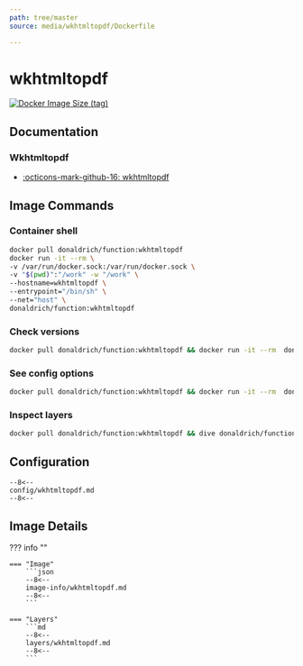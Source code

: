 ```yaml
---
path: tree/master
source: media/wkhtmltopdf/Dockerfile

---
```


# wkhtmltopdf

[![Docker Image Size (tag)](https://img.shields.io/docker/image-size/donaldrich/function/wkhtmltopdf?color=blue&label=donaldrich/function:wkhtmltopdf&logo=docker&style=flat-square)](https://hub.docker.com/r/donaldrich/function/wkhtmltopdf)

## Documentation

### Wkhtmltopdf

* [:octicons-mark-github-16: wkhtmltopdf](https://github.com/wkhtmltopdf)

## Image Commands

### Container shell

```sh
docker pull donaldrich/function:wkhtmltopdf
docker run -it --rm \
-v /var/run/docker.sock:/var/run/docker.sock \
-v "$(pwd)":"/work" -w "/work" \
--hostname=wkhtmltopdf \
--entrypoint="/bin/sh" \
--net="host" \
donaldrich/function:wkhtmltopdf
```

### Check versions

```sh
docker pull donaldrich/function:wkhtmltopdf && docker run -it --rm  donaldrich/function:wkhtmltopdf validate
```

### See config options

```sh
docker pull donaldrich/function:wkhtmltopdf && docker run -it --rm  donaldrich/function:wkhtmltopdf help
```

### Inspect layers

```sh
docker pull donaldrich/function:wkhtmltopdf && dive donaldrich/function:wkhtmltopdf
```

## Configuration

```
--8<--
config/wkhtmltopdf.md
--8<--
```

## Image Details

??? info ""

    === "Image"
        ```json
        --8<--
        image-info/wkhtmltopdf.md
        --8<--
        ```

    === "Layers"
        ```md
        --8<--
        layers/wkhtmltopdf.md
        --8<--
        ```
